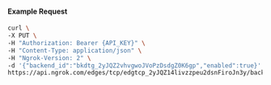 <!-- Code generated for API Clients. DO NOT EDIT. -->

#### Example Request

```bash
curl \
-X PUT \
-H "Authorization: Bearer {API_KEY}" \
-H "Content-Type: application/json" \
-H "Ngrok-Version: 2" \
-d '{"backend_id":"bkdtg_2yJQZ2vhvgwoJVoPzDsdgZ0K6gp","enabled":true}' \
https://api.ngrok.com/edges/tcp/edgtcp_2yJQZ14livzzpeu2dsnFiroJn3y/backend
```
